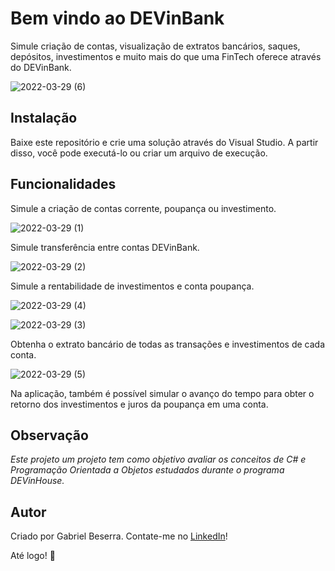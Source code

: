 # Bem vindo ao DEVinBank

Simule criação de contas, visualização de extratos bancários, saques, depósitos, investimentos e muito mais do que uma FinTech oferece através do DEVinBank.

![2022-03-29 (6)](https://user-images.githubusercontent.com/47508755/160712573-400fa067-795a-4219-b295-b024ebbbddf4.png)

## Instalação
Baixe este repositório e crie uma solução através do Visual Studio. A partir disso, você pode executá-lo ou criar um arquivo de execução.

## Funcionalidades
Simule a criação de contas corrente, poupança ou investimento.

![2022-03-29 (1)](https://user-images.githubusercontent.com/47508755/160713096-8033a9a7-f02d-4d63-8eab-7659e9cd32d2.png)

Simule transferência entre contas DEVinBank.

![2022-03-29 (2)](https://user-images.githubusercontent.com/47508755/160713207-116910d4-544c-4214-bd01-122167139e9b.png)

Simule a rentabilidade de investimentos e conta poupança.

![2022-03-29 (4)](https://user-images.githubusercontent.com/47508755/160713397-b96b4073-bee6-40f2-85a4-b5272c93b740.png)

![2022-03-29 (3)](https://user-images.githubusercontent.com/47508755/160713416-6b02ab9e-2089-44bf-a7a8-3b0fe625478c.png)

Obtenha o extrato bancário de todas as transações e investimentos de cada conta.

![2022-03-29 (5)](https://user-images.githubusercontent.com/47508755/160713479-3f34ec4d-80d7-4dec-969d-f6279f601199.png)

Na aplicação, também é possível simular o avanço do tempo para obter o retorno dos investimentos e juros da poupança em uma conta.

## Observação
*Este projeto um projeto tem como objetivo avaliar os conceitos de C# e Programação Orientada a Objetos estudados durante o programa DEVinHouse.*

## Autor
Criado por Gabriel Beserra.
Contate-me no [LinkedIn](https://www.linkedin.com/in/-gabrielbeserra/)!

Até logo! 👋
